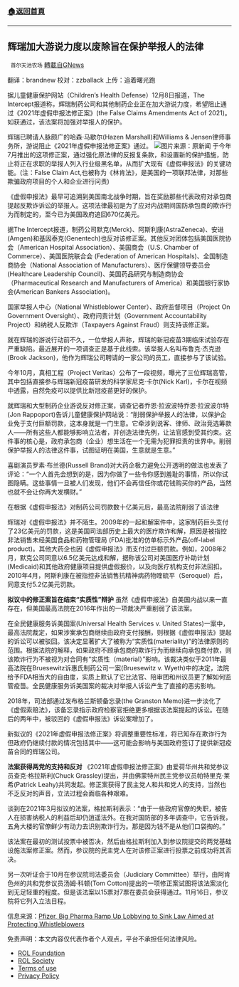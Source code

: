 ###  [:house:返回首頁](https://github.com/ourhimalayas/txt)
---


## 辉瑞加大游说力度以废除旨在保护举报人的法律
` 首尔天池农场` [轉載自GNews](https://gnews.org/zh-hans/1738468/)

翻译：brandnew
校对：zzballack
上传：追着曙光跑

据儿童健康保护网站（Children’s Health Defense）12月8日报道，The Intercept报道称，辉瑞制药公司和其他制药企业正在加大游说力度，希望阻止通过《2021年虚假申报法修正案》(the False Claims Amendments Act of 2021)。如获通过，该法案将加强对举报人的保护。

辉瑞已聘请人脉颇广的哈森·马歇尔(Hazen Marshall)和Williams & Jensen律师事务所，游说阻止《2021年虚假申报法修正案》通过。
![](https://assets.gnews.org/wp-content/uploads/2021/12/WhatsApp-Image-2021-12-10-at-16.03.15.jpeg)图片来源：原新闻
于今年7月推出的这项修正案，通过强化原法律的反报复条款，和设置新的保护措施，防止将正在求职的举报人列入行业级黑名单，从而扩大现有《虚假申报法》的关键功能。(注：False Claim Act,也被称为《林肯法》，是美国的一项联邦法律，对那些欺骗政府项目的个人和企业进行问责)

《虚假申报法》最早可追溯到美国南北战争时期，旨在奖励那些代表政府对承包商提起反欺诈诉讼的举报人。这项法律最初是为了应对内战期间国防承包商的欺诈行为而制定的，至今已为美国政府追回670亿美元。

据The Intercept报道，制药公司默克(Merck)、阿斯利康(AstraZeneca)、安进(Amgen)和基因泰克(Genentech)也反对该修正案。其他反对团体包括美国医院协会（American Hospital Association）、美国商会（U.S. Chamber of Commerce）、美国医院联合会 (Federation of American Hospitals)、全国制造商协会（National Association of Manufacturers）、医疗保健领导委员会(Healthcare Leadership Council)、美国药品研究与制造商协会（Pharmaceutical Research and Manufacturers of America）和美国银行家协会(American Bankers Association)。

国家举报人中心（National Whistleblower Center）、政府监督项目（Project On Government Oversight）、政府问责计划（Government Accountability Project）和纳税人反欺诈（Taxpayers Against Fraud）则支持该修正案。

就在辉瑞的游说行动前不久，一位举报人声称，辉瑞的新冠疫苗3期临床试验存在严重缺陷。最近展开的一项调查正是基于此线索。该举报人名叫布鲁克·杰克逊 (Brook Jackson)，他作为辉瑞公司聘请的一家公司的员工，直接参与了该试验。

今年10月，真相工程（Project Veritas）公布了一段视频，曝光了三位辉瑞高管，其中包括直接参与辉瑞新冠疫苗研发的科学家尼克·卡尔(Nick Karl)，卡尔在视频中透露，自然免疫可以提供比新冠疫苗更好的保护。

就辉瑞和大型制药企业游说反对修正案，调查记者乔恩·拉波波特乔恩·拉波波尔特 (Jon Rappoport)告诉儿童健康保护网站说：“削弱保护举报人的法律，以保护企业免于支付巨额罚款，这本身就是一门生意。它牵涉到说客、律师、政治竞选筹款人——所有这些人都能够影响立法者，并创造法律先例，让法官感到受其约束。这件事的核心是，政府承包商（企业）想生活在一个无需为犯罪担责的世界中。削弱保护举报人的法律这件事，试图证明在美国，生意就是生意。”

喜剧演员罗素·布兰德(Russell Brand)对大药企极力避免公开透明的做法也发表了评论：“一个人首先会想到的是，因为你做了一些令你感到羞耻的事情，所以你试图隐瞒。这些事情一旦被人们发现，他们不会再信任你或花钱购买你的产品，当然也就不会让你再大发横财。”

在根据《虚假申报法》对制药公司罚款数十亿美元后，最高法院削弱了该法律

辉瑞对《虚假申报法》并不陌生。2009年的一起和解案件中，这家制药巨头支付了23亿美元的罚款，这是美国司法部历史上最大的医疗欺诈和解，原因是被指控非法销售未经美国食品和药物管理局 (FDA)批准的仿单标示外产品(off-label product)。其他大药企也因《虚假申报法》而支付过巨额罚款。例如，2008年2月，默克公司同意以6.5亿美元达成和解，据称该公司对美国医疗补助计划(Medicaid)和其他政府健康项目提供虚假报价，以及向医疗机构支付非法回扣。2010年4月，阿斯利康在被指控非法销售抗精神病药物喹硫平（Seroquel）后，同意支付5.2亿美元罚款。

**拟议中的修正案旨在结束“实质性”辩护**
虽然《虚假申报法》自美国内战以来一直存在，但美国最高法院在2016年作出的一项裁决严重削弱了该法案。

在全民健康服务诉美国案(Universal Health Services v. United States)一案中，最高法院裁定，如果涉案承包商继续由政府支付报酬，则根据《虚假申报法》提起的诉讼可以被驳回。该决定显著扩大了被称为“实质性(materiality)”的法律原则的范围。根据法院的解释，如果政府不顾承包商的欺诈行为而继续向承包商付款，则该欺诈行为不被视为对合同有“实质性（material）”影响。该裁决类似于2011年最高法院在Bruesewitz诉惠氏制药公司一案(Bruesewitz v. Wyeth)中的决定，法院给予FDA相当大的自由度，实质上默认了它比法官、陪审团和州议员更了解如何监管疫苗。全民健康服务诉美国案的裁决对举报人诉讼产生了直接的恶劣影响。

2018年，司法部通过发布格兰斯顿备忘录(the Granston Memo)进一步淡化了《虚假索赔法》，该备忘录指示政府检察官拒绝更多根据该法案提起的诉讼。在随后的两年中，被驳回的《虚假申报法》诉讼案增加了。

新拟议的《2021年虚假申报法修正案》将调整重要性标准，将已知存在欺诈行为但政府仍继续付款的情况包括其中——这可能会影响与美国政府签订了提供新冠疫苗合同的辉瑞公司。

**法案获得两党的支持和反对**
《2021年虚假申报法修正案》由爱荷华州共和党参议员查克·格拉斯利(Chuck Grassley)提出，并由佛蒙特州民主党参议员帕特里克·莱希(Patrick Leahy)共同发起。修正案获得了民主党人和共和党人的支持，当然也不乏反对的声音，立法过程会面临各种艰难。

谈到在2021年3月拟议的法案，格拉斯利表示：“由于一些政府官僚的失职，被告人在损害纳税人的利益后却仍逍遥法外。在我对国防部的多年调查中，它告诉我，五角大楼的官僚鲜少有动力去识别欺诈行为。那是因为钱不是从他们口袋掏的。”

该法案在最初的测试投票中被否决，然后由格拉斯利加入到参议院提交的两党基础设施​​法案修正案。然而，参议院的民主党人在对该修正案进行投票之前成功将其否决。

另一次听证会于10月在参议院司法委员会（Judiciary Committee）举行，由阿肯色州的共和党参议员汤姆·科顿(Tom Cotton)提出的一项修正案试图将该法案淡化到无足轻重的程度。但是该法案以15票对7票在委员会获得通过。11月16日，参议院将它列入立法日程。

信息来源：[Pfizer, Big Pharma Ramp Up Lobbying to Sink Law Aimed at Protecting Whistleblowers](https://childrenshealthdefense.org/defender/pfizer-big-pharma-lobbying-law-protecting-whistleblowers/)



 

免责声明：本文内容仅代表作者个人观点，平台不承担任何法律风险。

- [ROL Foundation](https://rolfoundation.org/)
- [ROL Society](https://rolsociety.org/)
- [Terms of use](https://gnews.org/terms-of-use-3/)
- [Privacy Policy](https://gnews.org/privacy-policy/)
